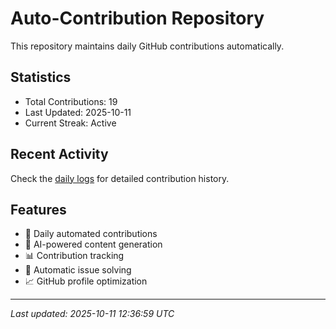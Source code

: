 # Auto-Contribution Repository

This repository maintains daily GitHub contributions automatically.

## Statistics

- Total Contributions: 19
- Last Updated: 2025-10-11
- Current Streak: Active

## Recent Activity

Check the [daily logs](./contributions/daily_logs/) for detailed contribution history.

## Features

- 🔄 Daily automated contributions
- 🤖 AI-powered content generation
- 📊 Contribution tracking
- 🐛 Automatic issue solving
- 📈 GitHub profile optimization

---
*Last updated: 2025-10-11 12:36:59 UTC*
